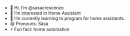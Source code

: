 - 👋 Hi, I’m @sasacrescenzo
- 👀 I’m interested in Home Assistant
- 🌱 I’m currently learning to program for home assistants.
- 😄 Pronouns: Sàsà
- ⚡ Fun fact: home automation

<!---
sasacrescenzo/sasacrescenzo is a ✨ special ✨ repository because its `README.md` (this file) appears on your GitHub profile.
You can click the Preview link to take a look at your changes.
--->

